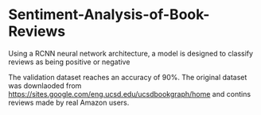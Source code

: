 # Sentiment-Analysis-of-Book-Reviews
Using a RCNN neural network architecture, a model is designed to classify reviews as being positive or negative

The validation dataset reaches an accuracy of 90%. The original dataset was downlaoded from https://sites.google.com/eng.ucsd.edu/ucsdbookgraph/home
and contins reviews made by real Amazon users. 
